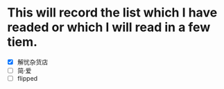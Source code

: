 # This will record the list which I have readed or which I will read in a few tiem.

- [X] 解忧杂货店
- [ ] 简·爱
- [ ] flipped

